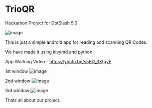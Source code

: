 # TrioQR
Hackathon Project for DotSlash 5.0

![image](https://user-images.githubusercontent.com/91713896/148668000-18e90b6f-6bef-45e6-9675-37765898061b.png)

This is just a simple android app for reading and scanning QR Codes.

We have made it using kivymd and python.

App Working Video - https://youtu.be/s5BD_3XfgyE

1st window
![image](https://user-images.githubusercontent.com/91713896/148671453-31a454df-ee5e-4cf4-8f01-41741f34e3f6.png)

2nd window
![image](https://user-images.githubusercontent.com/91713896/148671471-cba413fc-ff9a-46dd-bbc4-edac7ec984fa.png)

3rd window
![image](https://user-images.githubusercontent.com/91713896/148671482-7c9c7ba5-28d5-4d32-a693-3cb0ea01e3fa.png)

Thats all about our project.
